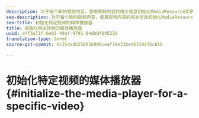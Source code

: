 ```yaml
---
description: 对于每个新的视频内容，使用视频内容的相关信息初始化MediaResource实例并加载媒体资源。
seo-description: 对于每个新的视频内容，使用视频内容的相关信息初始化MediaResource实例并加载媒体资源。
seo-title: 初始化特定视频的媒体播放器
title: 初始化特定视频的媒体播放器
uuid: aff3a71f-6e01-49af-9791-84db9f095238
translation-type: tm+mt
source-git-commit: bc35da8b258056809ceaf18e33bed631047bc81b

---
```



# 初始化特定视频的媒体播放器 {#initialize-the-media-player-for-a-specific-video}

